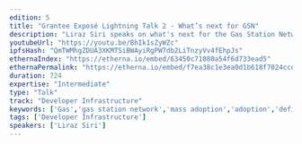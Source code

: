 ```yaml
---
edition: 5
title: "Grantee Exposé Lightning Talk 2 - What’s next for GSN"
description: "Liraz Siri speaks on what's next for the Gas Station Network."
youtubeUrl: "https://youtu.be/BhIk1sZyWZc"
ipfsHash: "QmTWMhgZDUA3XKMTSiBWAyiRgPW7db2LiTnzyVv4fEhpJs"
ethernaIndex: "https://etherna.io/embed/63450c71080a54f6d733ead5"
ethernaPermalink: "https://etherna.io/embed/f7ea38c1e3ea0d1b618f7024ccd10889ca6d7499c69201740acdcc37ee427b2f"
duration: 724
expertise: "Intermediate"
type: "Talk"
track: "Developer Infrastructure"
keywords: ['Gas','gas station network','mass adoption','adoption','defi','technical']
tags: ['Developer Infrastructure']
speakers: ['Liraz Siri']
---
```

